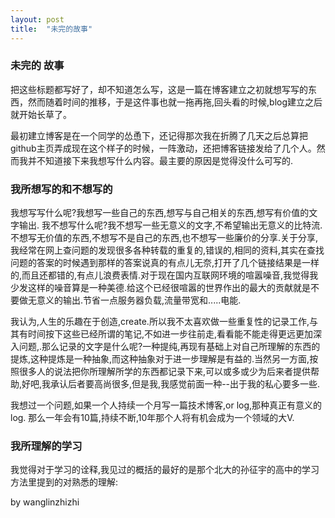 ```yaml
---
layout: post
title:  "未完的故事"
---
```


### **未完的 故事**

把这些标题都写好了，却不知道怎么写，这是一篇在博客建立之初就想写写的东西，然而随着时间的推移，于是这件事也就一拖再拖,回头看的时候,blog建立之后就开始长草了。

最初建立博客是在一个同学的怂恿下，还记得那次我在折腾了几天之后总算把github主页弄成现在这个样子的时候，一阵激动，还把博客链接发给了几个人。然而我并不知道接下来我想写什么内容。最主要的原因是觉得没什么可写的.



### 我所想写的和不想写的

我想写写什么呢?我想写一些自己的东西,想写与自己相关的东西,想写有价值的文字输出. 我不想写什么呢?我不想写一些无意义的文字,不希望输出无意义的比特流.不想写无价值的东西,不想写不是自己的东西,也不想写一些廉价的分享.关于分享,我经常在网上查问题的发现很多各种转载的重复的,错误的,相同的资料,其实在查找问题的答案的时候遇到那样的答案说真的有点儿无奈,打开了几个链接结果是一样的,而且还都错的,有点儿浪费表情.对于现在国内互联网环境的喧嚣噪音,我觉得我少发这样的噪音算是一种美德.给这个已经很喧嚣的世界作出的最大的贡献就是不要做无意义的输出.节省一点服务器负载,流量带宽和.....电能.

我认为,人生的乐趣在于创造,create.所以我不太喜欢做一些重复性的记录工作,与其有时间按下这些已经所谓的笔记,不如进一步往前走,看看能不能走得更远更加深入问题,.那么记录的文字是什么呢?一种提纯,再现有基础上对自己所理解的东西的提炼,这种提炼是一种抽象,而这种抽象对于进一步理解是有益的.当然另一方面,按照很多人的说法把你所理解所学的东西都记录下来,可以或多或少为后来者提供帮助,好吧,我承认后者要高尚很多,但是我,我感觉前面一种--出于我的私心要多一些.

我想过一个问题,如果一个人持续一个月写一篇技术博客,or log,那种真正有意义的log. 那么一年会有10篇,持续不断,10年那个人将有机会成为一个领域的大V.



### 我所理解的学习

我觉得对于学习的诠释,我见过的概括的最好的是那个北大的孙征宇的高中的学习方法里提到的对熟悉的理解:

> 











by wanglinzhizhi